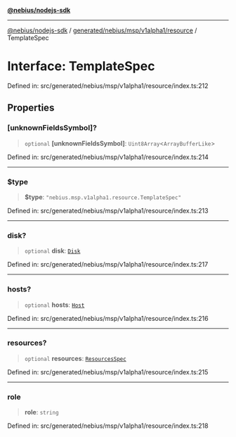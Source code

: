 [**@nebius/nodejs-sdk**](../../../../../../README.md)

---

[@nebius/nodejs-sdk](../../../../../../README.md) / [generated/nebius/msp/v1alpha1/resource](../README.md) / TemplateSpec

# Interface: TemplateSpec

Defined in: src/generated/nebius/msp/v1alpha1/resource/index.ts:212

## Properties

### \[unknownFieldsSymbol\]?

> `optional` **\[unknownFieldsSymbol\]**: `Uint8Array`\<`ArrayBufferLike`\>

Defined in: src/generated/nebius/msp/v1alpha1/resource/index.ts:214

---

### $type

> **$type**: `"nebius.msp.v1alpha1.resource.TemplateSpec"`

Defined in: src/generated/nebius/msp/v1alpha1/resource/index.ts:213

---

### disk?

> `optional` **disk**: [`Disk`](Disk.md)

Defined in: src/generated/nebius/msp/v1alpha1/resource/index.ts:217

---

### hosts?

> `optional` **hosts**: [`Host`](Host.md)

Defined in: src/generated/nebius/msp/v1alpha1/resource/index.ts:216

---

### resources?

> `optional` **resources**: [`ResourcesSpec`](ResourcesSpec.md)

Defined in: src/generated/nebius/msp/v1alpha1/resource/index.ts:215

---

### role

> **role**: `string`

Defined in: src/generated/nebius/msp/v1alpha1/resource/index.ts:218
